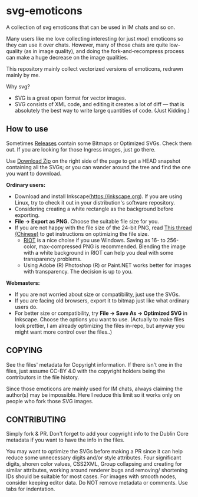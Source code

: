 svg-emoticons
=============

A collection of svg emoticons that can be used in IM chats and so on. 

Many users like me love collecting interesting (or just _moe_) emoticons so they can use
it over chats. However, many of those chats are quite low-quality (as in image quality), 
and doing the fork-and-recompress process can make a huge decrease on the image qualities.

This repository mainly collect vectorized versions of emoticons, redrawn mainly by me.

Why svg?
- SVG is a great open format for vector images.
- SVG consists of XML code, and editing it creates a lot of diff — that is absolutely the
  best way to write large quantities of code. (Just Kidding.)

How to use
----------

Sometimes [Releases](https://github.com/Arthur2e5/svg-emoticons/releases) contain some Bitmaps
or Optimized SVGs. Check them out. If you are looking for those Ingress images, just go there.

Use [Download Zip](https://github.com/Arthur2e5/svg-emoticons/archive/master.zip)
on the right side of the page to get a HEAD snapshot containing all the SVGs; or you can wander
around the tree and find the one you want to download.

**Ordinary users:** 
- Download and install Inkscape(https://inkscape.org). If you are using Linux, try to check
  it out in your distribution's software repository. 
- Considering creating a white rectangle as the background before exporting.
- **File -> Export as PNG.** Choose the suitable file size for you.
- If you are not happy with the file size of the 24-bit PNG, read 
  [This thread (Chinese)](https://www.equn.com/forum/forum.php?mod=viewthread&tid=38948) to get
  instructions on optimizing the file size.
  - [RIOT](http://luci.criosweb.ro/riot/) is a nice
    choise if you use Windows. Saving as 16- to 256-color, max-compressed PNG is recommended. 
    Blending the image with a white background in RIOT can help you deal with some transparency
    problems. 
  - Using Adobe (R) Photoshop (R) or Paint.NET works better for images with transparency. The
    decision is up to you.

**Webmasters:**
- If you are not worried about size or compatibility, just use the SVGs.
- If you are facing old browsers, export it to bitmap just like what ordinary users do.
- For better size or compatibility, try **File -> Save As -> Optimized SVG** in Inkscape.
  Choose the options you want to use. (Actually to make files look prettier, I am already
  optimizing the files in-repo, but anyway you might want more control over the files..)

COPYING
-------

See the files' metadata for Copyright information. If there isn't one in the files, just assume
CC-BY 4.0 with the copyright holders being the contributors in the file history.

Since those emoticons are mainly used for IM chats, always claiming the author(s) may be impossible.
Here I reduce this limit so it works only on people who fork those SVG images.

CONTRIBUTING
------------

Simply fork & PR. Don't forget to add your copyright info to the Dublin Core metadata if you want to
have the info in the files.

You may want to optimize the SVGs before making a PR since it can help reduce some unnecessary 
digits and/or style attributes. Four significant digits, shoren color values, CSS2XML, Group
collapsing and creating for similar attributes, working around renderer bugs and removing/
shortening IDs should be suitable for most cases. For images with smooth nodes, consider
keeping editor data. Do NOT remove metadata or comments. Use tabs for indentation.
